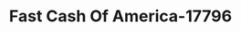 ---
f_zip-code: 45801
f_state-code: OH
title: Fast Cash Of America-17796
f_phone: 419-229-0900
f_city-only: Lima
f_address: 1759 North Union Street Lima
f_location-unique-id: '17796'
slug: fast-cash-of-america-17796
updated-on: '2024-05-30T13:46:58.046Z'
created-on: '2024-05-30T13:36:59.803Z'
published-on: '2024-05-30T13:54:32.469Z'
f_city-state: cms/city/lima-oh.md
f_company: cms/company/fast-cash-of-america.md
f_state: cms/state/ohio.md
layout: '[payday-loan].html'
tags: payday-loan
---